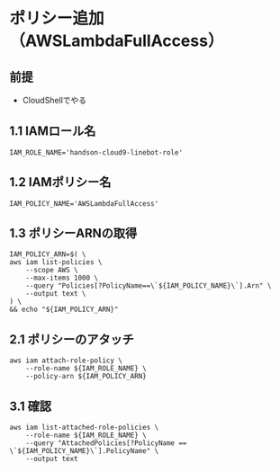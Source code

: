 # ポリシー追加（AWSLambdaFullAccess）

## 前提
- CloudShellでやる

## 1.1 IAMロール名
    IAM_ROLE_NAME='handson-cloud9-linebot-role'

## 1.2 IAMポリシー名
    IAM_POLICY_NAME='AWSLambdaFullAccess'

## 1.3 ポリシーARNの取得
    IAM_POLICY_ARN=$( \
    aws iam list-policies \
        --scope AWS \
        --max-items 1000 \
        --query "Policies[?PolicyName==\`${IAM_POLICY_NAME}\`].Arn" \
        --output text \
    ) \
    && echo "${IAM_POLICY_ARN}"

## 2.1 ポリシーのアタッチ
    aws iam attach-role-policy \
        --role-name ${IAM_ROLE_NAME} \
        --policy-arn ${IAM_POLICY_ARN}

## 3.1 確認
    aws iam list-attached-role-policies \
        --role-name ${IAM_ROLE_NAME} \
        --query "AttachedPolicies[?PolicyName == \`${IAM_POLICY_NAME}\`].PolicyName" \
        --output text